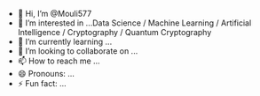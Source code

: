 - 👋 Hi, I’m @Mouli577
- 👀 I’m interested in ...Data Science / Machine Learning / Artificial Intelligence / Cryptography / Quantum Cryptography
- 🌱 I’m currently learning ...
- 💞️ I’m looking to collaborate on ...
- 📫 How to reach me ...
- 😄 Pronouns: ...
- ⚡ Fun fact: ...

<!---
Mouli577/Mouli577 is a ✨ special ✨ repository because its `README.md` (this file) appears on your GitHub profile.
You can click the Preview link to take a look at your changes.
--->
